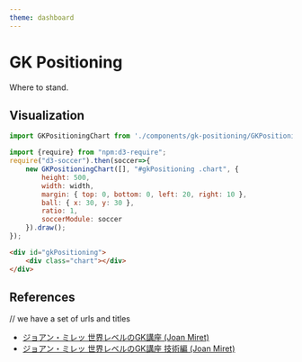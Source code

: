```yaml
---
theme: dashboard
---
```


# GK Positioning
Where to stand.

## Visualization


```js
import GKPositioningChart from './components/gk-positioning/GKPositioningChart.js'
```

```js
import {require} from "npm:d3-require";
require("d3-soccer").then(soccer=>{
    new GKPositioningChart([], "#gkPositioning .chart", {
        height: 500,
        width: width,
        margin: { top: 0, bottom: 0, left: 20, right: 10 },
        ball: { x: 30, y: 30 },
        ratio: 1,
        soccerModule: soccer
    }).draw();
});
```

```html
<div id="gkPositioning">
    <div class="chart"></div>
</div>
```


## References
// we have a set of urls and titles
- [ジョアン・ミレッ 世界レベルのGK講座 (Joan Miret)](https://www.amazon.co.jp/%E3%82%B8%E3%83%A7%E3%82%A2%E3%83%B3%E3%83%BB%E3%83%9F%E3%83%AC%E3%83%83-%E4%B8%96%E7%95%8C%E3%83%AC%E3%83%99%E3%83%AB%E3%81%AEGK%E8%AC%9B%E5%BA%A7-%E5%80%89%E6%9C%AC%E5%92%8C%E6%98%8C/dp/4862555330)
- [ジョアン・ミレッ 世界レベルのGK講座 技術編 (Joan Miret)](https://www.amazon.co.jp/dp/4862556426/ref=sspa_dk_detail_0?psc=1&pd_rd_i=4862556426&pd_rd_w=hmdci&content-id=amzn1.sym.4519c587-1a66-4b67-a87f-559231103a05&pf_rd_p=4519c587-1a66-4b67-a87f-559231103a05&pf_rd_r=69DTFK25PVNPWZRFBTY6&pd_rd_wg=0lE3Q&pd_rd_r=bc7288d9-7d02-403c-b38b-ecffa7582dfe&s=books&sp_csd=d2lkZ2V0TmFtZT1zcF9kZXRhaWwy)
